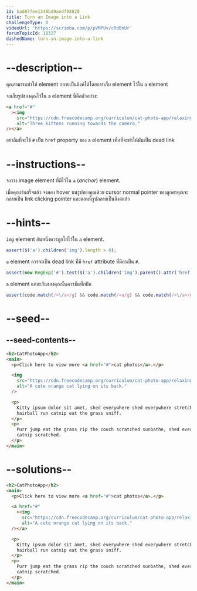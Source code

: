 ```yaml
---
id: bad87fee1348bd9aedf08820
title: Turn an Image into a Link
challengeType: 0
videoUrl: 'https://scrimba.com/p/pVMPUv/cRdBnUr'
forumTopicId: 18327
dashedName: turn-an-image-into-a-link
---
```


# --description--

คุณสามารถทำให้ element กลายเป็นลิงค์ได้โดยการเก็บ element ไว้ใน `a` element

จงเก็บรูปของคุณไว้ใน `a` element
นี่คือตัวอย่าง:

```html
<a href="#"
  ><img
    src="https://cdn.freecodecamp.org/curriculum/cat-photo-app/relaxing-cat.jpg"
    alt="Three kittens running towards the camera."
/></a>
```

อย่าลืมที่จะใช้ `#` เป็น `href` property ของ `a` element เพื่อที่จะทำให้มันเป็น dead link

# --instructions--

จงวาง image element ที่มีไว้ใน `a` (_anchor_) element.

เมื่อคุณทำเสร็จแล้ว
จงลอง hover บนรูปของคุณด้วย cursor
normal pointer ของลูกศรคุณจะกลายเป็น link clicking pointer
และตอนนี้รูปกลายเป็นลิงค์แล้ว

# --hints--

`img` element อันหนึ่งควรถูกใส่ไว้ใน `a` element.

```js
assert($('a').children('img').length > 0);
```

`a` element ควรจะเป็น dead link ที่มี `href` attribute ที่มีค่าเป็น `#`.

```js
assert(new RegExp('#').test($('a').children('img').parent().attr('href')));
```

`a` element แต่ละอันของคุณนั้นควรมีแท็กปิด

```js
assert(code.match(/<\/a>/g) && code.match(/<a/g) && code.match(/<\/a>/g).length === code.match(/<a/g).length);
```

# --seed--

## --seed-contents--

```html
<h2>CatPhotoApp</h2>
<main>
  <p>Click here to view more <a href="#">cat photos</a>.</p>

  <img
    src="https://cdn.freecodecamp.org/curriculum/cat-photo-app/relaxing-cat.jpg"
    alt="A cute orange cat lying on its back."
  />

  <p>
    Kitty ipsum dolor sit amet, shed everywhere shed everywhere stretching attack your ankles chase the red dot,
    hairball run catnip eat the grass sniff.
  </p>
  <p>
    Purr jump eat the grass rip the couch scratched sunbathe, shed everywhere rip the couch sleep in the sink fluffy fur
    catnip scratched.
  </p>
</main>
```

# --solutions--

```html
<h2>CatPhotoApp</h2>
<main>
  <p>Click here to view more <a href="#">cat photos</a>.</p>

  <a href="#"
    ><img
      src="https://cdn.freecodecamp.org/curriculum/cat-photo-app/relaxing-cat.jpg"
      alt="A cute orange cat lying on its back."
  /></a>

  <p>
    Kitty ipsum dolor sit amet, shed everywhere shed everywhere stretching attack your ankles chase the red dot,
    hairball run catnip eat the grass sniff.
  </p>
  <p>
    Purr jump eat the grass rip the couch scratched sunbathe, shed everywhere rip the couch sleep in the sink fluffy fur
    catnip scratched.
  </p>
</main>
```
